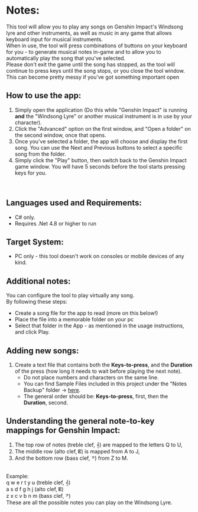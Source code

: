 # Notes:
This tool will allow you to play any songs on Genshin Impact's Windsong lyre and other instruments, as well as music in any game that allows keyboard input for musical instruments.
<br>
When in use, the tool will press combinations of buttons on your keyboard for you - to generate musical notes in-game and to allow you to automatically play the song that you've selected.
<br>
Please don't exit the game until the song has stopped, as the tool will continue to press keys until the song stops, or you close the tool window. This can become pretty messy if you've got something important open

## How to use the app:
1. Simply open the application (Do this while "Genshin Impact" is running **and** the "Windsong Lyre" or another musical instrument is in use by your character).
2. Click the "Advanced" option on the first window, and "Open a folder" on the second window, once that opens.
3. Once you've selected a folder, the app will choose and display the first song. You can use the Next and Previous buttons to select a specific song from the folder.
4. Simply click the "Play" button, then switch back to the Genshin Impact game window. You will have 5 seconds before the tool starts pressing keys for you.
<br>

## Languages used and Requirements: 
- C# only. 
- Requires .Net 4.8 or higher to run

## Target System: 
- PC only - this tool doesn't work on consoles or mobile devices of any kind.

## Additional notes: 
You can configure the tool to play virtually any song. 
<br>
By following these steps:  
- Create a song file for the app to read (more on this below!)
- Place the file into a memorable folder on your pc
- Select that folder in the App - as mentioned in the usage instructions, and click Play.


## Adding new songs:
1. Create a text file that contains both the **Keys-to-press**, and the **Duration** of the press (how long it needs to wait before playing the next note).
    - Do not place numbers and characters on the same line.
    - You can find Sample Files included in this project under the "Notes Backup" folder -> [here](https://github.com/Cyber-Finn/Automated-Windsong-Lyre---an-unofficial-Genshin-Impact-plugin/tree/main/Notes%20backup).
    - The general order should be: **Keys-to-press**, first, then the **Duration**, second.


## Understanding the general note-to-key mappings for Genshin Impact:
1. The top row of notes (treble clef, 𝄞) are mapped to the letters Q to U,
2. The middle row (alto clef, 𝄡) is mapped from A to J,
3. And the bottom row (bass clef, 𝄢) from Z to M.
<br>
Example:
<br>
q w e r t y u  (treble clef, 𝄞)
<br>
a s d f g h j  (alto clef, 𝄡)
<br>
z x c v b n m  (bass clef, 𝄢)
<br>
These are all the possible notes you can play on the Windsong Lyre.
